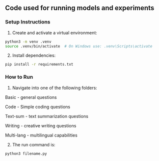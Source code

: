 ## Code used for running models and experiments 

### Setup Instructions

1. Create and activate a virtual environment:
```bash
python3 -m venv .venv
source .venv/bin/activate  # On Windows use: .venv\Scripts\activate
```

2. Install dependencies:
```bash
pip install -r requirements.txt
```


### How to Run 

1. Navigate into one of the following folders: 

Basic - general questions 

Code - Simple coding questions 

Text-sum - text summarization questions 

Writing - creative writing questions 

Multi-lang - multilingual capabilities 

2. The run command is: 

````bash 
python3 filename.py
```` 






